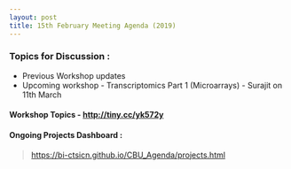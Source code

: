 ```yaml
---
layout: post
title: 15th February Meeting Agenda (2019)
---
```

### Topics for Discussion :
*  Previous Workshop updates
* Upcoming workshop - Transcriptomics Part 1 (Microarrays) - Surajit on 11th March

#### **Workshop Topics** - http://tiny.cc/yk572y

#### Ongoing Projects Dashboard :

> https://bi-ctsicn.github.io/CBU_Agenda/projects.html
